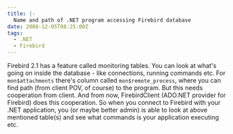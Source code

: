 ```yaml
---
title: |-
  Name and path of .NET program accessing Firebird database
date: 2008-12-05T08:25:00Z
tags:
  - .NET
  - Firebird
---
```

Firebird 2.1 has a feature called monitoring tables. You can look at what's going on inside the database - like connections, running commands etc. For `mon$attachments` there's column called `mon$remote_process`, where you can find path (from client POV, of course) to the program. But this needs cooperation from client. And from now, FirebirdClient (ADO.NET provider for Firebird) does this cooperation. So when you connect to Firebird with your .NET application, you (or maybe better admin) is able to look at above mentioned table(s) and see what commands is your application executing etc.
